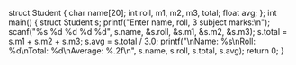 struct Student {
    char name[20];
    int roll, m1, m2, m3, total;
    float avg;
};
int main() {
    struct Student s;
    printf("Enter name, roll, 3 subject marks:\n");
    scanf("%s %d %d %d %d", s.name, &s.roll, &s.m1, &s.m2, &s.m3);
    s.total = s.m1 + s.m2 + s.m3;
    s.avg = s.total / 3.0;
    printf("\nName: %s\nRoll: %d\nTotal: %d\nAverage: %.2f\n", s.name, s.roll, s.total, s.avg);
    return 0;
}
